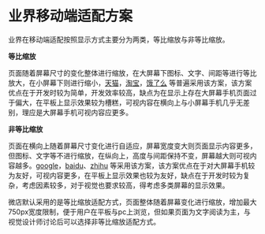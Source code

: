 # 业界移动端适配方案

业界在移动端适配按照显示方式主要分为两类，等比缩放与非等比缩放。

**等比缩放**

页面随着屏幕尺寸的变化整体进行缩放，在大屏幕下图标、文字、间距等进行等比放大，在小屏幕下则进行缩小，[天猫](https://www.tmall.com/)，[淘宝](https://www.taobao.com/)，[饿了么](https://h5.ele.me/msite/) 等普遍采用该方案，该方案优点在于开发时较为简单，开发效率较高，缺点为在显示上存在大屏幕手机页面过于偏大，在平板上显示效果较为槽糕，可视内容在横向上与小屏幕手机几乎无差别，理应是大屏幕手机可视内容应更多。

**非等比缩放**

页面在横向上随着屏幕尺寸变化进行自适应，屏幕宽度变大则页面显示内容更多，但图标、文字等不进行缩放，在纵向上，高度与间距保持不变，屏幕越大则可视内容越多。[google](https://www.google.com/search?newwindow=1&ei=Zzv-W6-rFIPs8AXi3biIBg&q=%E9%80%82%E9%85%8D&oq=%E9%80%82%E9%85%8D&gs_l=mobile-gws-wiz-serp.3..0i67l2j0l3.7669.10679..10973...7.0..0.134.392.0j3......0....1.......5..35i39.Vw_Tf5ma0cI)，[baidu](https://www.baidu.com/from=844b/s?word=%E9%80%82%E9%85%8D&ts=8068651&t_kt=0&ie=utf-8&fm_kl=021394be2f&rsv_iqid=3261566330&rsv_t=8c24F6%252BoOBbPbPnBHaIN%252BPdiNSqv3%252FsXyRRyj7TMOFnntsGfzX9AXzhSLg&sa=ib&ms=1&rsv_pq=3261566330&rsv_sug4=4506&ss=110&tj=1&inputT=3589)、[zhihu](https://www.zhihu.com/) 等采用该方案，该方案优点在于对大屏幕手机较为友好，可视内容更多，在平板上显示效果也较为友好，缺点在于开发时较为复杂，考虑因素较多，对于视觉也要求较高，得考虑多类屏幕的显示效果。

微店默认采用的是等比缩放适配方式，页面整体随着屏幕变化进行缩放，增加最大750px宽度限制，便于用户在平板与pc上浏览，但如果页面为文字阅读为主，与视觉设计师讨论后可以选择非等比缩放适配方式。

